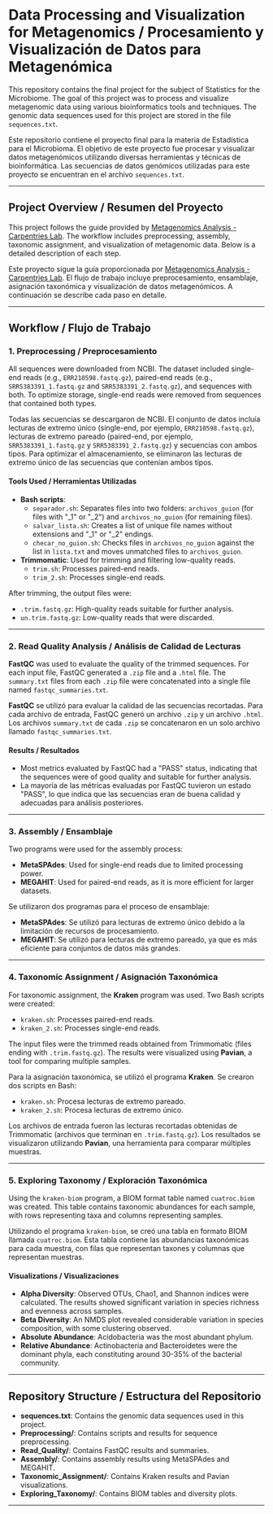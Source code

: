 # Data Processing and Visualization for Metagenomics / Procesamiento y Visualización de Datos para Metagenómica

This repository contains the final project for the subject of Statistics for the Microbiome. The goal of this project was to process and visualize metagenomic data using various bioinformatics tools and techniques. The genomic data sequences used for this project are stored in the file `sequences.txt`.

Este repositorio contiene el proyecto final para la materia de Estadística para el Microbioma. El objetivo de este proyecto fue procesar y visualizar datos metagenómicos utilizando diversas herramientas y técnicas de bioinformática. Las secuencias de datos genómicos utilizadas para este proyecto se encuentran en el archivo `sequences.txt`.

---

## Project Overview / Resumen del Proyecto

This project follows the guide provided by [Metagenomics Analysis - Carpentries Lab](https://carpentries-lab.github.io/metagenomics-analysis/). The workflow includes preprocessing, assembly, taxonomic assignment, and visualization of metagenomic data. Below is a detailed description of each step.

Este proyecto sigue la guía proporcionada por [Metagenomics Analysis - Carpentries Lab](https://carpentries-lab.github.io/metagenomics-analysis/). El flujo de trabajo incluye preprocesamiento, ensamblaje, asignación taxonómica y visualización de datos metagenómicos. A continuación se describe cada paso en detalle.

---

## Workflow / Flujo de Trabajo

### 1. Preprocessing / Preprocesamiento

All sequences were downloaded from NCBI. The dataset included single-end reads (e.g., `ERR210598.fastq.gz`), paired-end reads (e.g., `SRR5383391_1.fastq.gz` and `SRR5383391_2.fastq.gz`), and sequences with both. To optimize storage, single-end reads were removed from sequences that contained both types.

Todas las secuencias se descargaron de NCBI. El conjunto de datos incluía lecturas de extremo único (single-end, por ejemplo, `ERR210598.fastq.gz`), lecturas de extremo pareado (paired-end, por ejemplo, `SRR5383391_1.fastq.gz` y `SRR5383391_2.fastq.gz`) y secuencias con ambos tipos. Para optimizar el almacenamiento, se eliminaron las lecturas de extremo único de las secuencias que contenían ambos tipos.

#### Tools Used / Herramientas Utilizadas
- **Bash scripts**: 
  - `separador.sh`: Separates files into two folders: `archivos_guion` (for files with "_1" or "_2") and `archivos_no_guion` (for remaining files).
  - `salvar_lista.sh`: Creates a list of unique file names without extensions and "_1" or "_2" endings.
  - `checar_no_guion.sh`: Checks files in `archivos_no_guion` against the list in `lista.txt` and moves unmatched files to `archivos_guion`.
- **Trimmomatic**: Used for trimming and filtering low-quality reads.
  - `trim.sh`: Processes paired-end reads.
  - `trim_2.sh`: Processes single-end reads.

After trimming, the output files were:
- `.trim.fastq.gz`: High-quality reads suitable for further analysis.
- `un.trim.fastq.gz`: Low-quality reads that were discarded.

---

### 2. Read Quality Analysis / Análisis de Calidad de Lecturas

**FastQC** was used to evaluate the quality of the trimmed sequences. For each input file, FastQC generated a `.zip` file and a `.html` file. The `summary.txt` files from each `.zip` file were concatenated into a single file named `fastqc_summaries.txt`.

**FastQC** se utilizó para evaluar la calidad de las secuencias recortadas. Para cada archivo de entrada, FastQC generó un archivo `.zip` y un archivo `.html`. Los archivos `summary.txt` de cada `.zip` se concatenaron en un solo archivo llamado `fastqc_summaries.txt`.

#### Results / Resultados
- Most metrics evaluated by FastQC had a "PASS" status, indicating that the sequences were of good quality and suitable for further analysis.
- La mayoría de las métricas evaluadas por FastQC tuvieron un estado "PASS", lo que indica que las secuencias eran de buena calidad y adecuadas para análisis posteriores.

---

### 3. Assembly / Ensamblaje

Two programs were used for the assembly process:
- **MetaSPAdes**: Used for single-end reads due to limited processing power.
- **MEGAHIT**: Used for paired-end reads, as it is more efficient for larger datasets.

Se utilizaron dos programas para el proceso de ensamblaje:
- **MetaSPAdes**: Se utilizó para lecturas de extremo único debido a la limitación de recursos de procesamiento.
- **MEGAHIT**: Se utilizó para lecturas de extremo pareado, ya que es más eficiente para conjuntos de datos más grandes.

---

### 4. Taxonomic Assignment / Asignación Taxonómica

For taxonomic assignment, the **Kraken** program was used. Two Bash scripts were created:
- `kraken.sh`: Processes paired-end reads.
- `kraken_2.sh`: Processes single-end reads.

The input files were the trimmed reads obtained from Trimmomatic (files ending with `.trim.fastq.gz`). The results were visualized using **Pavian**, a tool for comparing multiple samples.

Para la asignación taxonómica, se utilizó el programa **Kraken**. Se crearon dos scripts en Bash:
- `kraken.sh`: Procesa lecturas de extremo pareado.
- `kraken_2.sh`: Procesa lecturas de extremo único.

Los archivos de entrada fueron las lecturas recortadas obtenidas de Trimmomatic (archivos que terminan en `.trim.fastq.gz`). Los resultados se visualizaron utilizando **Pavian**, una herramienta para comparar múltiples muestras.

---

### 5. Exploring Taxonomy / Exploración Taxonómica

Using the `kraken-biom` program, a BIOM format table named `cuatroc.biom` was created. This table contains taxonomic abundances for each sample, with rows representing taxa and columns representing samples.

Utilizando el programa `kraken-biom`, se creó una tabla en formato BIOM llamada `cuatroc.biom`. Esta tabla contiene las abundancias taxonómicas para cada muestra, con filas que representan taxones y columnas que representan muestras.

#### Visualizations / Visualizaciones
- **Alpha Diversity**: Observed OTUs, Chao1, and Shannon indices were calculated. The results showed significant variation in species richness and evenness across samples.
- **Beta Diversity**: An NMDS plot revealed considerable variation in species composition, with some clustering observed.
- **Absolute Abundance**: Acidobacteria was the most abundant phylum.
- **Relative Abundance**: Actinobacteria and Bacteroidetes were the dominant phyla, each constituting around 30-35% of the bacterial community.

---

## Repository Structure / Estructura del Repositorio

- **sequences.txt**: Contains the genomic data sequences used in this project.
- **Preprocessing/**: Contains scripts and results for sequence preprocessing.
- **Read_Quality/**: Contains FastQC results and summaries.
- **Assembly/**: Contains assembly results using MetaSPAdes and MEGAHIT.
- **Taxonomic_Assignment/**: Contains Kraken results and Pavian visualizations.
- **Exploring_Taxonomy/**: Contains BIOM tables and diversity plots.

---
